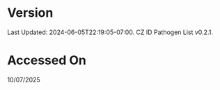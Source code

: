 # Version
Last Updated: 2024-06-05T22:19:05-07:00. CZ ID Pathogen List v0.2.1.
# Accessed On
10/07/2025
